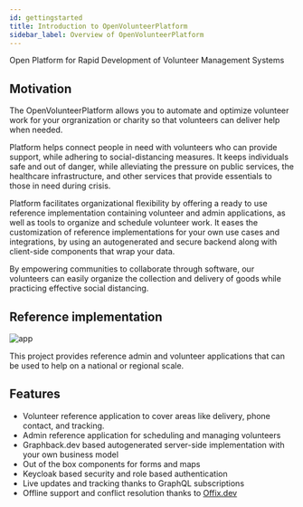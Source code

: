```yaml
---
id: gettingstarted
title: Introduction to OpenVolunteerPlatform
sidebar_label: Overview of OpenVolunteerPlatform 
---
```


Open Platform for Rapid Development of Volunteer Management Systems

## Motivation

The OpenVolunteerPlatform allows you to automate and optimize volunteer work for your 
orgranization or charity so that volunteers can deliver help when needed.

Platform helps connect people in need with volunteers who can provide support, while adhering to social-distancing measures. It keeps individuals safe and out of danger, while alleviating the pressure on public services, the healthcare infrastructure, and other services that provide essentials to those in need during crisis.

Platform facilitates organizational flexibility by offering a ready to use reference implementation 
containing volunteer and admin applications, as well as tools to organize and schedule volunteer work. 
It eases the customization of reference implementations for your own use cases and integrations, by using an autogenerated and secure backend along with client-side components that wrap your data. 

By empowering communities to collaborate through software, our volunteers can easily organize the collection and delivery of goods while practicing effective social distancing.

## Reference implementation

![app](https://openvolunteer.org/img/app.png)

This project provides reference admin and volunteer applications that can be used to help on a national or regional scale.

## Features

- Volunteer reference application to cover areas like delivery, phone contact, and tracking.
- Admin reference application for scheduling and managing volunteers
- Graphback.dev based autogenerated server-side implementation with your own business model
- Out of the box components for forms and maps
- Keycloak based security and role based authentication
- Live updates and tracking thanks to GraphQL subscriptions
- Offline support and conflict resolution thanks to [Offix.dev](https://offix.dev/)
